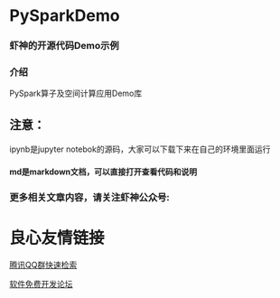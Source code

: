 # PySparkDemo

### 虾神的开源代码Demo示例

### 介绍
PySpark算子及空间计算应用Demo库

## 注意：
####
ipynb是jupyter notebok的源码，大家可以下载下来在自己的环境里面运行

#### md是markdown文档，可以直接打开查看代码和说明

### 更多相关文章内容，请关注虾神公众号:
 


 # 良心友情链接

[腾讯QQ群快速检索](http://u.720life.cn/s/8cf73f7c)

[软件免费开发论坛](http://u.720life.cn/s/bbb01dc0)